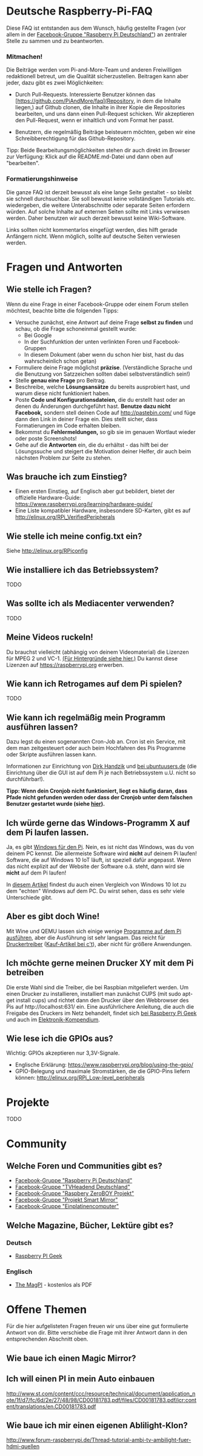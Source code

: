 # Deutsche Raspberry-Pi-FAQ

Diese FAQ ist entstanden aus dem Wunsch, häufig gestellte Fragen (vor allem in der [Facebook-Gruppe "Raspberry Pi Deutschland"](https://www.facebook.com/groups/rpi.de/?ref=group_cover)) an zentraler Stelle zu sammen und zu beantworten. 

### Mitmachen!

Die Beiträge werden vom Pi-and-More-Team und anderen Freiwilligen redaktionell betreut, um die Qualität sicherzustellen. Beitragen kann aber jeder, dazu gibt es zwei Möglichkeiten:

 - Durch Pull-Requests. Interessierte Benutzer können das [https://github.com/PiAndMore/faq](Repository, in dem die Inhalte liegen,) auf Github clonen, die Inhalte in ihrer Kopie die Repositories bearbeiten, und uns dann einen Pull-Request schicken. Wir akzeptieren den Pull-Request, wenn er inhaltlich und vom Format her passt.

 - Benutzern, die regelmäßig Beiträge beisteuern möchten, geben wir eine Schreibberechtigung für das Github-Repository.

Tipp: Beide Bearbeitungsmöglichkeiten stehen dir auch direkt im Browser zur Verfügung: Klick auf die README.md-Datei und dann oben auf "bearbeiten". 


### Formatierungshinweise

Die ganze FAQ ist derzeit bewusst als eine lange Seite gestaltet - so bleibt sie schnell durchsuchbar. Sie soll bewusst keine vollständigen Tutorials etc. wiedergeben, die weitere Unterabschnitte oder separate Seiten erfordern würden. Auf solche Inhalte auf externen Seiten sollte mit Links verwiesen werden. Daher benutzen wir auch derzeit bewusst keine Wiki-Software.

Links sollten nicht kommentarlos eingefügt werden, dies hilft gerade Anfängern nicht. Wenn möglich, sollte auf deutsche Seiten verwiesen werden.

# Fragen und Antworten

## Wie stelle ich Fragen?

Wenn du eine Frage in einer Facebook-Gruppe oder einem Forum stellen möchtest, beachte bitte die folgenden Tipps:

 * Versuche zunächst, eine Antwort auf deine Frage **selbst zu finden** und schau, ob die Frage schoneinmal gestellt wurde:
    - Bei Google
    - In der Suchfunktion der unten verlinkten Foren und Facebook-Gruppen
    - In diesem Dokument (aber wenn du schon hier bist, hast du das wahrscheinlich schon getan)
 * Formuliere deine Frage möglichst **präzise**. (Verständliche Sprache und die Benutzung von Satzzeichen sollten dabei selbstverständlich sein!)
 * Stelle **genau eine Frage** pro Beitrag. 
 * Beschreibe, welche **Lösungsansätze** du bereits ausprobiert hast, und warum diese nicht funktioniert haben. 
 * Poste **Code und Konfigurationsdateien,** die du erstellt hast oder an denen du Änderungen durchgeführt hast. **Benutze dazu nicht Facebook,** sondern stell deinen Code auf http://pastebin.com/ und füge dann den Link in deiner Frage ein. Dies stellt sicher, dass Formatierungen im Code erhalten bleiben.
 * Bekommst du **Fehlermeldungen,** so gib sie im genauen Wortlaut wieder oder poste Screenshots!
 * Gehe auf die **Antworten** ein, die du erhältst - das hilft bei der Lösungssuche und steigert die Motivation deiner Helfer, dir auch beim nächsten Problem zur Seite zu stehen.

## Was brauche ich zum Einstieg?

- Einen ersten Einstieg, auf Englisch aber gut bebildert, bietet der offizielle Hardware-Guide:  https://www.raspberrypi.org/learning/hardware-guide/
- Eine Liste kompatibler Hardware, insbesondere SD-Karten, gibt es auf http://elinux.org/RPi_VerifiedPeripherals

## Wie stelle ich meine config.txt ein?

Siehe http://elinux.org/RPiconfig

## Wie installiere ich das Betriebssystem?

TODO

## Was sollte ich als Mediacenter verwenden?

TODO

## Meine Videos ruckeln! 

Du brauchst vielleicht (abhängig von deinem Videomaterial) die Lizenzen für MPEG 2 und VC-1. [(Für Hintergründe siehe hier.)](http://www.heise.de/hardware-hacks/meldung/Raspberry-Pi-MPEG-2-und-VC-1-Lizenzen-erhaeltlich-1676076.html) Du kannst diese Lizenzen auf https://raspberrypi.org erwerben.

## Wie kann ich Retrogames auf dem Pi spielen?

TODO


## Wie kann ich regelmäßig mein Programm ausführen lassen?

Dazu legst du einen sogenannten Cron-Job an. Cron ist ein Service, mit dem man zeitgesteuert oder auch beim Hochfahren des Pis Programme oder Skripte ausführen lassen kann. 

Informationen zur Einrichtung von [Dirk Handzik](https://www.facebook.com/notes/raspberry-pi-deutschland/vom-umgang-mit-cron/800791183304213) und [bei ubuntuusers.de](https://wiki.ubuntuusers.de/Cron/) (die Einrichtung über die GUI ist auf dem Pi je nach Betriebssystem u.U. nicht so durchführbar!).

**Tipp: Wenn dein Cronjob nicht funktioniert, liegt es häufig daran, dass Pfade nicht gefunden werden oder dass der Cronjob unter dem falschen Benutzer gestartet wurde (siehe [hier](https://wiki.ubuntuusers.de/Cron/#Haeufige-Fehler)).** 

## Ich würde gerne das Windows-Programm X auf dem Pi laufen lassen.

Ja, es gibt [Windows für den Pi](https://developer.microsoft.com/de-de/windows/iot). Nein, es ist nicht das Windows, was du von deinem PC kennst. Die allermeiste Software wird **nicht** auf deinem Pi laufen! Software, die auf Windows 10 IoT läuft, ist speziell dafür angepasst. Wenn das nicht explizit auf der Website der Software o.ä. steht, dann wird sie **nicht** auf dem Pi laufen!

In [diesem Artikel](https://www.golem.de/news/windows-10-iot-ausprobiert-finales-windows-auf-dem-raspberry-pi-2-1508-115747.html) findest du auch einen Vergleich von Windows 10 Iot zu dem "echten" Windows auf dem PC. Du wirst sehen, dass es sehr viele Unterschiede gibt.

## Aber es gibt doch Wine!

Mit Wine und QEMU lassen sich einige wenige [Programme auf dem Pi ausführen](http://www.forum-raspberrypi.de/Thread-raspbian-windowsprogramme-ausfuehren-mit-qemu-und-wine), aber die Ausführung ist sehr langsam. Das reicht für [Druckertreiber](https://www.lhinderberger.de/pi/2016/01/27/raspberry-pi-binary-x86-drivers.html) ([Kauf-Artikel bei c't](https://www.heise.de/ct/ausgabe/2015-18-Binaere-x86-Linux-Treiber-auf-dem-Raspi-nutzen-2766560.html)), aber nicht für größere Anwendungen. 

## Ich möchte gerne meinen Drucker XY mit dem Pi betreiben

Die erste Wahl sind die Treiber, die bei Raspbian mitgeliefert werden. Um einen Drucker zu installieren, installiert man zunächst CUPS (mit sudo apt-get install cups) und richtet dann den Drucker über den Webbrowser des Pis auf http://localhost:631/ ein. Eine ausführlichere Anleitung, die auch die Freigabe des Druckers im Netz behandelt, findet sich [bei Raspberry Pi Geek](http://www.raspberry-pi-geek.de/Magazin/2013/05/Raspberry-Pi-als-Datei-und-Drucker-Server/(offset)/2) und auch im [Elektronik-Kompendium](https://www.elektronik-kompendium.de/sites/raspberry-pi/2007081.htm). 


## Wie lese ich die GPIOs aus?

Wichtig: GPIOs akzeptieren nur 3,3V-Signale. 
 
- Englische Erklärung: https://www.raspberrypi.org/blog/using-the-gpio/
- GPIO-Belegung und maximale Stromstärken, die die GPIO-Pins liefern können: http://elinux.org/RPi_Low-level_peripherals

# Projekte

TODO

# Community

## Welche Foren und Communities gibt es?

 - [Facebook-Gruppe "Raspberry Pi Deutschland"](https://www.facebook.com/groups/rpi.de/?ref=group_cover)
 - [Facebook-Gruppe "TVHeadend Deutschland"](https://www.facebook.com/groups/tvheadend.de/)
 - [Facebook-Gruppe "Raspbery ZeroBOY Projekt"](https://www.facebook.com/groups/gameboyzeromod/)
 - [Facebook-Gruppe "Projekt Smart Mirror"](https://www.facebook.com/groups/248735748896945/)
 - [Facebook-Gruppe "Einplatinencomputer"](https://www.facebook.com/groups/577888222399762/)

## Welche Magazine, Bücher, Lektüre gibt es?

### Deutsch
- [Raspberry PI Geek](http://www.raspberry-pi-geek.de/Magazin) 

### Englisch

- [The MagPI](https://www.raspberrypi.org/magpi/) - kostenlos als PDF


# Offene Themen
Für die hier aufgelisteten Fragen freuen wir uns über eine gut formulierte Antwort von dir. Bitte verschiebe die Frage mit ihrer Antwort dann in den entsprechenden Abschnitt oben.
## Wie baue ich einen Magic Mirror?

## Ich will einen PI in mein Auto einbauen
http://www.st.com/content/ccc/resource/technical/document/application_note/1f/d7/fc/6d/2e/27/48/98/CD00181783.pdf/files/CD00181783.pdf/jcr:content/translations/en.CD00181783.pdf

## Wie baue ich mir einen eigenen Ablilight-Klon?
http://www.forum-raspberrypi.de/Thread-tutorial-ambi-tv-ambilight-fuer-hdmi-quellen



